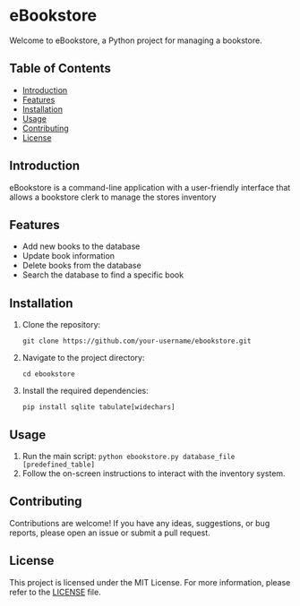 # eBookstore

Welcome to eBookstore, a Python project for managing a bookstore.

## Table of Contents
- [Introduction](#introduction)
- [Features](#features)
- [Installation](#installation)
- [Usage](#usage)
- [Contributing](#contributing)
- [License](#license)

## Introduction
eBookstore is a command-line application with a user-friendly interface that allows a bookstore clerk to manage the stores inventory

## Features
- Add new books to the database
- Update book information
- Delete books from the database
- Search the database to find a specific book

## Installation
1. Clone the repository:
    ```
    git clone https://github.com/your-username/ebookstore.git
    ```

2. Navigate to the project directory:
    ```
    cd ebookstore
    ```

3. Install the required dependencies:
    ```
    pip install sqlite tabulate[widechars]
    ```

## Usage
1. Run the main script: `python ebookstore.py database_file [predefined_table]`
2. Follow the on-screen instructions to interact with the inventory system.

## Contributing
Contributions are welcome! If you have any ideas, suggestions, or bug reports, please open an issue or submit a pull request.

## License
This project is licensed under the MIT License. For more information, please refer to the [LICENSE](LICENSE.md) file.
